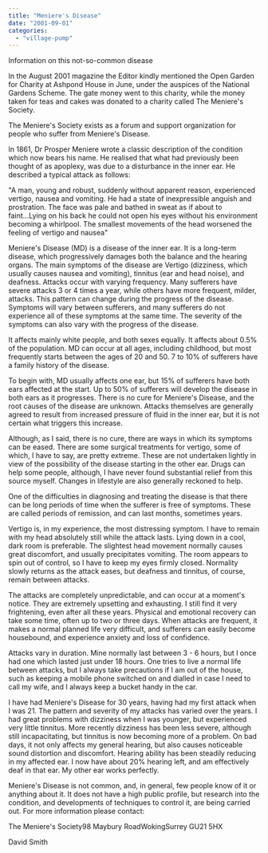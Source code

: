 ```yaml
---
title: "Meniere's Disease"
date: "2001-09-01"
categories: 
  - "village-pump"
---
```


Information on this not-so-common disease

In the August 2001 magazine the Editor kindly mentioned the Open Garden for Charity at Ashpond House in June, under the auspices of the National Gardens Scheme. The gate money went to this charity, while the money taken for teas and cakes was donated to a charity called The Meniere's Society.

The Meniere's Society exists as a forum and support organization for people who suffer from Meniere's Disease.

In 1861, Dr Prosper Meniere wrote a classic description of the condition which now bears his name. He realised that what had previously been thought of as apoplexy, was due to a disturbance in the inner ear. He described a typical attack as follows:

"A man, young and robust, suddenly without apparent reason, experienced vertigo, nausea and vomiting. He had a state of inexpressible anguish and prostration. The face was pale and bathed in sweat as if about to faint...Lying on his back he could not open his eyes without his environment becoming a whirlpool. The smallest movements of the head worsened the feeling of vertigo and nausea"

Meniere's Disease (MD) is a disease of the inner ear. It is a long-term disease, which progressively damages both the balance and the hearing organs. The main symptoms of the disease are Vertigo (dizziness, which usually causes nausea and vomiting), tinnitus (ear and head noise), and deafness. Attacks occur with varying frequency. Many sufferers have severe attacks 3 or 4 times a year, while others have more frequent, milder, attacks. This pattern can change during the progress of the disease. Symptoms will vary between sufferers, and many sufferers do not experience all of these symptoms at the same time. The severity of the symptoms can also vary with the progress of the disease.

It affects mainly white people, and both sexes equally. It affects about 0.5% of the population. MD can occur at all ages, including childhood, but most frequently starts between the ages of 20 and 50. 7 to 10% of sufferers have a family history of the disease.

To begin with, MD usually affects one ear, but 15% of sufferers have both ears affected at the start. Up to 50% of sufferers will develop the disease in both ears as it progresses. There is no cure for Meniere's Disease, and the root causes of the disease are unknown. Attacks themselves are generally agreed to result from increased pressure of fluid in the inner ear, but it is not certain what triggers this increase.

Although, as I said, there is no cure, there are ways in which its symptoms can be eased. There are some surgical treatments for vertigo, some of which, I have to say, are pretty extreme. These are not undertaken lightly in view of the possibility of the disease starting in the other ear. Drugs can help some people, although, I have never found substantial relief from this source myself. Changes in lifestyle are also generally reckoned to help.

One of the difficulties in diagnosing and treating the disease is that there can be long periods of time when the sufferer is free of symptoms. These are called periods of remission, and can last months, sometimes years.

Vertigo is, in my experience, the most distressing symptom. I have to remain with my head absolutely still while the attack lasts. Lying down in a cool, dark room is preferable. The slightest head movement normally causes great discomfort, and usually precipitates vomiting. The room appears to spin out of control, so I have to keep my eyes firmly closed. Normality slowly returns as the attack eases, but deafness and tinnitus, of course, remain between attacks.

The attacks are completely unpredictable, and can occur at a moment's notice. They are extremely upsetting and exhausting. I still find it very frightening, even after all these years. Physical and emotional recovery can take some time, often up to two or three days. When attacks are frequent, it makes a normal planned life very difficult, and sufferers can easily become housebound, and experience anxiety and loss of confidence.

Attacks vary in duration. Mine normally last between 3 - 6 hours, but I once had one which lasted just under 18 hours. One tries to live a normal life between attacks, but I always take precautions if I am out of the house, such as keeping a mobile phone switched on and dialled in case I need to call my wife, and I always keep a bucket handy in the car.

I have had Meniere's Disease for 30 years, having had my first attack when I was 21. The pattern and severity of my attacks has varied over the years. I had great problems with dizziness when I was younger, but experienced very little tinnitus. More recently dizziness has been less severe, although still incapacitating, but tinnitus is now becoming more of a problem. On bad days, it not only affects my general hearing, but also causes noticeable sound distortion and discomfort. Hearing ability has been steadily reducing in my affected ear. I now have about 20% hearing left, and am effectively deaf in that ear. My other ear works perfectly.

Meniere's Disease is not common, and, in general, few people know of it or anything about it. It does not have a high public profile, but research into the condition, and developments of techniques to control it, are being carried out. For more information please contact:

The Meniere's Society98 Maybury RoadWokingSurrey GU21 5HX

David Smith
